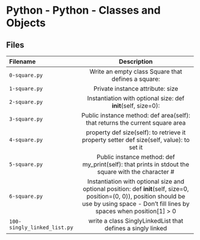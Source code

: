 # Python - Python - Classes and Objects
## Files
| Filename | Description |
| :-------------- | :-----------: |
| `0-square.py` | Write an empty class Square that defines a square: |
| `1-square.py` | Private instance attribute: size |
| `2-square.py` | Instantiation with optional size: def __init__(self, size=0): |
| `3-square.py` | Public instance method: def area(self): that returns the current square area |
| `4-square.py` | property def size(self): to retrieve it property setter def size(self, value): to set it |
| `5-square.py` | Public instance method: def my_print(self): that prints in stdout the square with the character # |
| `6-square.py` | Instantiation with optional size and optional position: def __init__(self, size=0, position=(0, 0)), position should be use by using space - Don’t fill lines by spaces when position[1] > 0 |
| `100-singly_linked_list.py` | write a class SinglyLinkedList that defines a singly linked |
